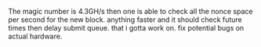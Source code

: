 The magic number is 4.3GH/s then one is able to check all the nonce space per second for the new block. anything faster and it should check future times then delay submit queue. that i gotta work on. fix potential bugs on actual hardware.
